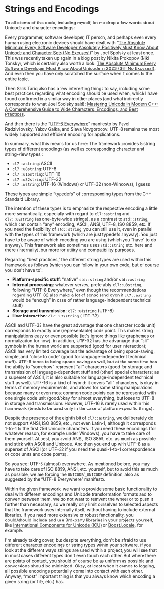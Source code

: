 
# Strings and Encodings

To all clients of this code, including myself, let me drop a few words about Unicode and character encodings:

Every programmer, software developer, IT person, and perhaps even every human using electronic devices should have dealt with
&ldquo;[The Absolute Minimum Every Software Developer Absolutely, Positively Must Know About Unicode and Character Sets (No Excuses!)](https://www.joelonsoftware.com/2003/10/08/the-absolute-minimum-every-software-developer-absolutely-positively-must-know-about-unicode-and-character-sets-no-excuses/)&rdquo;
by Joel Spolsky at least once.
This was recently taken up again in a blog post by Nikita Prokopov (Niki Tonsky), which is certainly also worth a look:
[The Absolute Minimum Every Software Developer Must Know About Unicode in 2023 (Still No Excuses!)](https://tonsky.me/blog/unicode/).
And even then you have only scratched the surface when it comes to the entire topic.

Then Salik Tariq also has a few interesting things to say, including some best practices regarding what encoding should be used when, which I have found confirmed in a similar way in other places (and what indirectly corresponds to what Joel Spolsky said):
[Mastering Unicode in Modern C++: A Comprehensive Guide to Wide Characters, Encodings, and Best Practices](https://www.linkedin.com/pulse/mastering-unicode-modern-c-comprehensive-guide-wide-characters-tariq).

And then there is the &ldquo;[UTF-8 Everywhere](https://utf8everywhere.org/)&rdquo; manifesto by Pavel Radzivilovsky, Yakov Galka, and Slava Novgorodov.
UTF-8 remains the most widely supported and efficient encoding for applications.

In summary, what this means for us here: The framework provides 5 string types of
different encodings (as well as corresponding character and string-view types):
* `cl7::astring`: ASCII
* `cl7::u8string`: UTF-8
* `cl7::u16string`: UTF-16
* `cl7::u32string`: UTF-32
* `cl7::wstring`: UTF-16 (Windows) or UTF-32 (non-Windows), I guess

These types are simple &ldquo;typedefs&rdquo; of corresponding types from the C++ Standard Library.

The intention of these types is to emphasize the respective encoding a little more semantically, especially with regard to `cl7::astring` and `cl7::u8string` (as one-byte-wide strings), as a contrast to `std::string`, which can contain &ldquo;any&rdquo; encoding, ASCII, ANSI, UTF-8, ISO 8859, etc.
If you need the flexibility of `std::string`, you can still use it, even in parallel with the types of this framework (which are just typedefs anyway).
You just have to be aware of which encoding you are using (which you &ldquo;have&rdquo; to do anyway).
This framework also sometimes uses `std::string` etc. here and there (internally), but more for utility and compatibility purposes.

Regarding &ldquo;best practices,&rdquo; the different string types are used within this framework as follows (which you can follow in your own code, but of course you don't have to):
* **Platform-specific stuff**:
  &ldquo;native&rdquo; `std::string` and/or `std::wstring`
* **Internal processing**:
  whatever serves, preferably `cl7::u8string`, following &ldquo;UTF-8 Everywhere,&rdquo;
  even though the recommendations regarding UTF-32 also make a lot of sense
  (and even if `cl7::astring` would be &ldquo;enough&rdquo; in case of rather language-independent technical stuff)
* **Storage and transmission**:
  `cl7::u8string` (UTF-8)
* **User interaction**:
  `cl7::u32string` (UTF-32)

ASCII and UTF-32 have the great advantage that one character (code unit) corresponds to exactly one (representable) code point.
This makes string manipulations easy or even possible (let's ignore things like graphemes or normalization for now).
In addition, UTF-32 has the advantage that &ldquo;all&rdquo; symbols in the human world are supported (good for user interaction);
ASCII has very limited coverage but the advantage of being space-saving, simple, and &ldquo;close to code&rdquo; (good for language-independent technical stuff).
UTF-8 tends to being space-saving as well, but at the same time has the ability to &ldquo;somehow&rdquo; represent &ldquo;all&rdquo; characters (good for storage and transmission of language-dependent stuff and (other) special characters; as a superset of ASCII, it is also suitable for language-independent technical stuff as well).
UTF-16 is a kind of hybrid: it covers &ldquo;all&rdquo; characters, is okay in terms of memory requirements, and allows for some string manipulations because many or even most common code points can be represented with one single code unit (good/okay for almost everything, but loses to UTF-8 in storage and transmission).
However, UTF-16 is rarely used within this framework (tends to be used only in the case of platform-specific things).

Despite the presence of the eighth bit of `cl7::astring`, we deliberately do not support ANSI, ISO 8859, etc., not even Latin-1, although it corresponds 1-to-1 to the first 256 Unicode characters.
If you need these encodings (for whatever reason, for example under Windows), you have to take care of them yourself.
At best, you avoid ANSI, ISO 8859, etc. as much as possible and stick with ASCII and Unicode.
And then you end up with UTF-8 as a superset of ASCII (or UTF-32 if you need the quasi-1-to-1 correspondence of code units and code points).

So you see: UTF-8 (almost) everywhere.
As mentioned before, you may have to take care of ISO 8859, ANSI, etc. yourself, but to avoid this as much as possible, we are forcing the `UNICODE`/`_UNICODE` definition, also as suggested by the &ldquo;UTF-8 Everywhere&rdquo; manifesto.

Within the given framework, we want to provide some basic functionality to deal with different encodings and Unicode transformation formats and to convert between them.
We do not want to reinvent the wheel or to push it further than necessary, so we really only limit ourselves to selected aspects that the framework uses internally itself, without having to include external libraries.
If you need more extensive or robust functionality, you could/should include and use 3rd-party libraries in your projects yourself, like [International Components for Unicode (ICU)](https://icu.unicode.org/) or [Boost.Locale](https://www.boost.org/doc/libs/1_87_0/libs/locale/doc/html/index.html), for example.

I'm already taking cover, but despite everything, don't be afraid to use different character encodings or string types within your software.
If you look at the different ways strings are used within a project, you will see that in most cases different types don't even touch each other.
But where there are points of contact, you should of course be as uniform as possible and conversions should be minimized.
Okay, at least when it comes to logging, all possible encodings potentially come into contact with each other.
Anyway, &ldquo;most&rdquo; important thing is that you always know which encoding a given string (or file, etc.) has.
